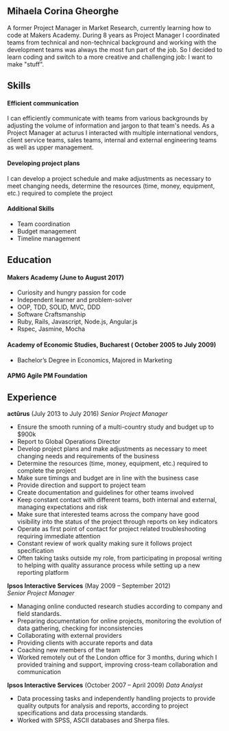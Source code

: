 ## Mihaela Corina Gheorghe

A former Project Manager in Market Research, currently learning how to code at Makers Academy. During 8 years as Project Manager I coordinated teams from technical and non-technical background and working with the development teams was always the most fun part of the job. So I decided to learn coding and switch to a more creative and challenging job: I want to make "stuff".

## Skills

#### Efficient communication

I can efficiently communicate with teams from various backgrounds by adjusting the volume of information and jargon to that team's needs. As a Project Manager at acturus I interacted with multiple international vendors, client service teams, sales teams, internal and external engineering teams as well as upper management.

#### Developing project plans 

I can develop a project schedule and make adjustments as necessary to meet changing needs, determine the resources (time, money, equipment, etc.) required to complete the project

#### Additional Skills
- Team coordination
- Budget management
- Timeline management 

## Education

#### Makers Academy (June to August 2017)

- Curiosity and hungry passion for code
- Independent learner and problem-solver
- OOP, TDD, SOLID, MVC, DDD
- Software Craftsmanship
- Ruby, Rails, Javascript, Node.js, Angular.js
- Rspec, Jasmine, Mocha

#### Academy of Economic Studies, Bucharest ( October 2005 to July 2009)

- Bachelor’s Degree in Economics, Majored in Marketing

#### APMG Agile PM Foundation 

## Experience

**actûrus** (July 2013 to July 2016)
*Senior Project Manager*

- Ensure the smooth running of a multi-country study and budget up to $900k
- Report to Global Operations Director
- Develop project plans and make adjustments as necessary to meet changing needs and requirements of the business
- Determine the resources (time, money, equipment, etc.) required to complete the project
- Make sure timings and budget are in line with the business case
- Provide direction and support to project team
- Create documentation and guidelines for other teams involved
- Keep constant contact with different teams, both internal and external, managing expectations and risk
- Make sure that interested teams across the company have good visibility into the status of the project through reports on key indicators
- Operate as first point of contact for project related troubleshooting requiring immediate attention
- Constant review of work quality making sure it follows project specification
- Often taking tasks outside my role, from participating in proposal writing to helping with quality assurance process while setting up a new reporting platform

**Ipsos Interactive Services** (May 2009 – September 2012)   
*Senior Project Manager*  

- Managing online conducted research studies according to company and field standards.
- Preparing documentation for online projects, monitoring the evolution of data gathering, checking for inconsistencies
- Collaborating with external providers
- Providing clients with accurate reports and data
- Coaching new members of the team
- Worked remotely out of the London office for 3 months, during which I provided training and support, improving cross-team collaboration and communication

**Ipsos Interactive Services** (October 2007 – April 2009)
*Data Analyst*

- Data processing tasks and independently handling projects to provide quality outputs for analysis and reports, according to project specifications and data processing standards.
- Worked with SPSS, ASCII databases and Sherpa files.

